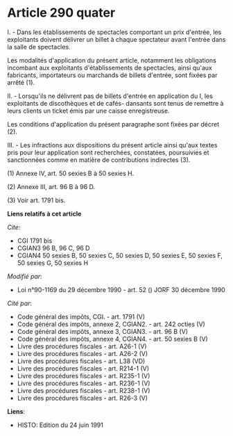 # Article 290 quater

I. - Dans les établissements de spectacles comportant un prix d'entrée, les exploitants doivent délivrer un billet à chaque
spectateur avant l'entrée dans la salle de spectacles.

Les modalités d'application du présent article, notamment les obligations incombant aux exploitants d'établissements de
spectacles, ainsi qu'aux fabricants, importateurs ou marchands de billets d'entrée, sont fixées par arrêté (1).

II. - Lorsqu'ils ne délivrent pas de billets d'entrée en application du I, les exploitants de discothèques et de cafés-
dansants sont tenus de remettre à leurs clients un ticket émis par une caisse enregistreuse.

Les conditions d'application du présent paragraphe sont fixées par décret (2).

III. - Les infractions aux dispositions du présent article ainsi qu'aux textes pris pour leur application sont recherchées,
constatées, poursuivies et sanctionnées comme en matière de contributions indirectes (3).

(1) Annexe IV, art. 50 sexies B à 50 sexies H.

(2) Annexe III, art. 96 B à 96 D.

(3) Voir art. 1791 bis.

**Liens relatifs à cet article**

_Cite_:

  - CGI 1791 bis
  - CGIAN3 96 B, 96 C, 96 D
  - CGIAN4 50 sexies B, 50 sexies C, 50 sexies D, 50 sexies E, 50 sexies F, 50 sexies G, 50 sexies H

_Modifié par_:

  - Loi n°90-1169 du 29 décembre 1990 - art. 52 () JORF 30 décembre 1990

_Cité par_:

  - Code général des impôts, CGI. - art. 1791 (V)
  - Code général des impôts, annexe 2, CGIAN2. - art. 242 octies (V)
  - Code général des impôts, annexe 3, CGIAN3. - art. 96 B (V)
  - Code général des impôts, annexe 4, CGIAN4. - art. 50 sexies B (V)
  - Livre des procédures fiscales - art. A26-1 (V)
  - Livre des procédures fiscales - art. A26-2 (V)
  - Livre des procédures fiscales - art. L38 (VD)
  - Livre des procédures fiscales - art. R214-1 (V)
  - Livre des procédures fiscales - art. R235-1 (V)
  - Livre des procédures fiscales - art. R236-1 (V)
  - Livre des procédures fiscales - art. R238-1 (V)
  - Livre des procédures fiscales - art. R26-3 (V)

**Liens**:

  - HISTO: Edition du 24 juin 1991
